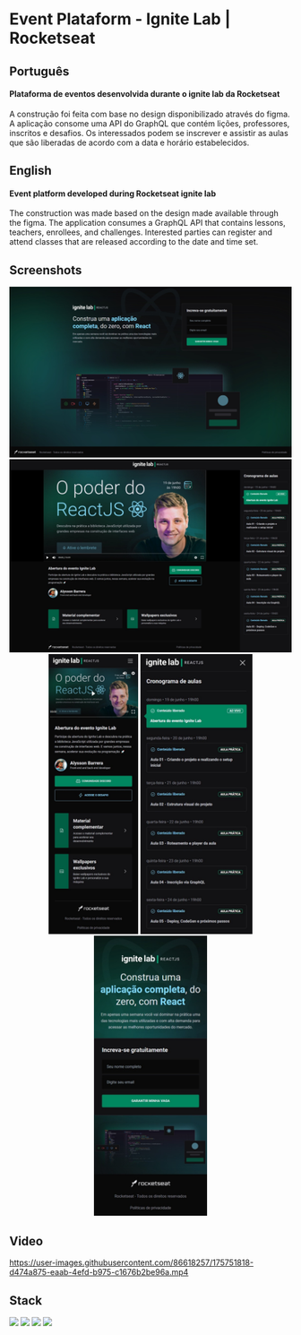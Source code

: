 # Event Plataform - Ignite Lab | Rocketseat

## Português

#### Plataforma de eventos desenvolvida durante o ignite lab da Rocketseat

A construção foi feita com base no design disponibilizado através do figma. A aplicação consome uma API do GraphQL que contém lições, professores, inscritos e desafios. Os interessados podem se inscrever e assistir as aulas que são liberadas de acordo com a data e horário estabelecidos.

## English

#### Event platform developed during Rocketseat ignite lab

The construction was made based on the design made available through the figma. The application consumes a GraphQL API that contains lessons, teachers, enrollees, and challenges. Interested parties can register and attend classes that are released according to the date and time set.

## Screenshots

<div align="center">
  <div>
    <img width="600px" src="./assets/print-1.jpeg" alt="Print da página de inscrição rodando na web na versão desktop"/>
    <img width="600px" src="./assets/print-2.jpeg" alt="Print da página de aula rodando na web na versão desktop"/>
  </div>
  <div>
    <img height="500px" src="./assets/print-mobile-1.jpeg" alt="Print da página de aula rodando na web na versão mobile"/>
    <img height="500px" src="./assets/print-mobile-2.jpeg" alt="Print do menu expandido da página de aula rodando na web na versão mobile"/>
    <img height="500px" src="./assets/print-mobile-3.jpeg" alt="Print da página de inscrição rodando na web na versão mobile"/>
  </div>
</div>

## Video
https://user-images.githubusercontent.com/86618257/175751818-d474a875-eaab-4efd-b975-c1676b2be96a.mp4
  
## Stack

<img width="30px" src="https://cdn.jsdelivr.net/gh/devicons/devicon/icons/react/react-original.svg"/> <img width="30px" src="https://cdn.jsdelivr.net/gh/devicons/devicon/icons/redux/redux-original.svg"/> <img width="30px" src="https://cdn.jsdelivr.net/gh/devicons/devicon/icons/tailwindcss/tailwindcss-plain.svg" /> <img width="30px" src="https://cdn.jsdelivr.net/gh/devicons/devicon/icons/graphql/graphql-plain.svg" />

